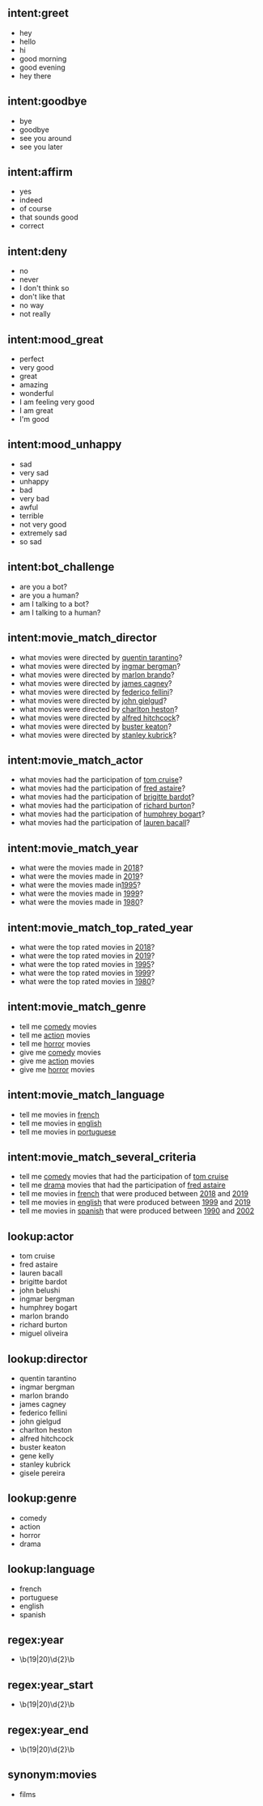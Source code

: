 ## intent:greet
- hey
- hello
- hi
- good morning
- good evening
- hey there

## intent:goodbye
- bye
- goodbye
- see you around
- see you later

## intent:affirm
- yes
- indeed
- of course
- that sounds good
- correct

## intent:deny
- no
- never
- I don't think so
- don't like that
- no way
- not really

## intent:mood_great
- perfect
- very good
- great
- amazing
- wonderful
- I am feeling very good
- I am great
- I'm good

## intent:mood_unhappy
- sad
- very sad
- unhappy
- bad
- very bad
- awful
- terrible
- not very good
- extremely sad
- so sad

## intent:bot_challenge
- are you a bot?
- are you a human?
- am I talking to a bot?
- am I talking to a human?

## intent:movie_match_director
- what movies were directed by [quentin tarantino](director)?
- what movies were directed by [ingmar bergman](director)?
- what movies were directed by [marlon brando](director)?
- what movies were directed by [james cagney](director)?
- what movies were directed by [federico fellini](director)?
- what movies were directed by [john gielgud](director)?
- what movies were directed by [charlton heston](director)?
- what movies were directed by [alfred hitchcock](director)?
- what movies were directed by [buster keaton](director)?
- what movies were directed by [stanley kubrick](director)?

## intent:movie_match_actor
- what movies had the participation of [tom cruise](actor)?
- what movies had the participation of [fred astaire](actor)?
- what movies had the participation of [brigitte bardot](actor)?
- what movies had the participation of [richard burton](actor)?
- what movies had the participation of [humphrey bogart](actor)?
- what movies had the participation of [lauren bacall](actor)?

## intent:movie_match_year
- what were the movies made in [2018](year)?
- what were the movies made in [2019](year)?
- what were the movies made in[1995](year)?
- what were the movies made in [1999](year)?
- what were the movies made in [1980](year)?

## intent:movie_match_top_rated_year
- what were the top rated movies in [2018](year)?
- what were the top rated movies in [2019](year)?
- what were the top rated movies in [1995](year)?
- what were the top rated movies in [1999](year)?
- what were the top rated movies in [1980](year)?

## intent:movie_match_genre
- tell me [comedy](genre) movies
- tell me [action](genre) movies
- tell me [horror](genre) movies
- give me [comedy](genre) movies
- give me [action](genre) movies
- give me [horror](genre) movies

## intent:movie_match_language
- tell me movies in [french](language)
- tell me movies in [english](language)
- tell me movies in [portuguese](language)

## intent:movie_match_several_criteria
- tell me [comedy](genre) movies that had the participation of [tom cruise](actor)
- tell me [drama](genre) movies that had the participation of [fred astaire](actor)
- tell me movies in [french](language) that were produced between [2018](year_start) and [2019](year_end)
- tell me movies in [english](language) that were produced between [1999](year_start) and [2019](year_end)
- tell me movies in [spanish](language) that were produced between [1990](year_start) and [2002](year_end)


## lookup:actor
- tom cruise
- fred astaire
- lauren bacall
- brigitte bardot
- john belushi
- ingmar bergman
- humphrey bogart
- marlon brando
- richard burton
- miguel oliveira

## lookup:director
- quentin tarantino
- ingmar bergman
- marlon brando
- james cagney
- federico fellini
- john gielgud
- charlton heston
- alfred hitchcock
- buster keaton
- gene kelly
- stanley kubrick
- gisele pereira

## lookup:genre
- comedy
- action
- horror
- drama

## lookup:language
- french
- portuguese
- english
- spanish


## regex:year
- \b(19|20)\d{2}\b

## regex:year_start
- \b(19|20)\d{2}\b

## regex:year_end
- \b(19|20)\d{2}\b

## synonym:movies
- films
